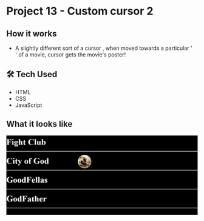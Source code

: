 #  Project 13 - Custom cursor 2 



##  How it works

- A slightly different sort of a cursor , when moved towards a particular '<div>' of a movie, cursor gets the movie's poster!

## 🛠️ Tech Used

- HTML
- CSS
- JavaScript

##  What it looks like


![Goal](./goal.png)




